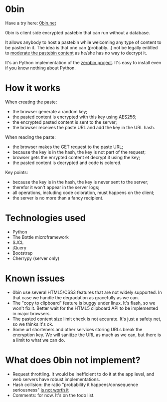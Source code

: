 0bin
====

Have a try here: <a href="http://0bin.net">0bin.net</a>

0bin is client side encrypted pastebin that can run without a database.

It allows anybody to host a pastebin while welcoming any type of content to be pasted in it. The idea is that one can (probably...) not be legally entitled to <a href="http://www.zdnet.com/blog/security/pastebin-to-hunt-for-hacker-pastes-anonymous-cries-censorship/11336">moderate the pastebin content</a> as he/she has no way to decrypt it.

It's an Python implementation of the <a href="https://github.com/sebsauvage/ZeroBin/">zerobin project</a>. It's easy to install even if you know nothing about Python.

How it works
=============

When creating the paste:

- the browser generate a random key;
- the pasted content is encrypted with this key using AES256;
- the encrypted pasted content is sent to the server;
- the browser receives the paste URL and add the key in the URL hash.

When reading the paste:

- the browser makes the GET request to the paste URL;
- because the key is in the hash, the key is not part of the request;
- browser gets the enrypted content et decrypt it using the key;
- the pasted content is decrypted and code is colored.

Key points:

- because the key is in the hash, the key is never sent to the server;
- therefor it won't appear in the server logs;
- all operations, including code coloration, must happens on the client;
- the server is no more than a fancy recipient.


Technologies used
==================

- Python
- The Bottle microframework
- SJCL
- jQuery
- Bootstrap
- Cherrypy (server only)

Known issues
============

- 0bin use several HTML5/CSS3 features that are not widely supported. In that case we handle the degradation as gracefully as we can.
- The "copy to clipboard" feature is buggy under linux. It's flash, so we won't fix it. Better wait for the HTML5 clipboard API to be implemented in major browsers.
- The pasted content size limit check is not accurate. It's just a safety net, so we thinks it's ok.
- Some url shorteners and other services storing URLs break the encryption key. We will sanitize the URL as much as we can, but there is a limit to what we can do.

What does 0bin not implement?
=================================

* Request throttling. It would be inefficient to do it at the app level, and web servers have robust implementations.
* Hash collision: the ratio "probability it happens/consequence seriousness" <a href="http://stackoverflow.com/questions/201705/how-many-random-elements-before-md5-produces-collisions">is not worth it</a>
* Comments: for now. It's on the todo list.